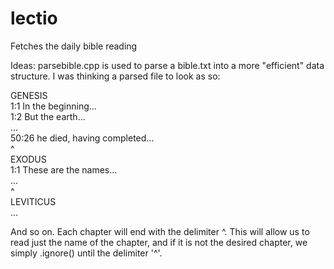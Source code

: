 # lectio

Fetches the daily bible reading

Ideas:
parsebible.cpp is used to parse a bible.txt into a more "efficient" data structure.
I was thinking a parsed file to look as so:

GENESIS<br/>
1:1 In the beginning...<br/>
1:2 But the earth...<br/>
...<br/>
50:26 he died, having completed...<br/>
^<br/>
EXODUS<br/>
1:1 These are the names...<br/>
...<br/>
^<br/>
LEVITICUS<br/>
...<br/>

And so on.
Each chapter will end with the delimiter ^. This will allow us to read just the name of the chapter, and if it is
not the desired chapter, we simply .ignore() until the delimiter '^'.
